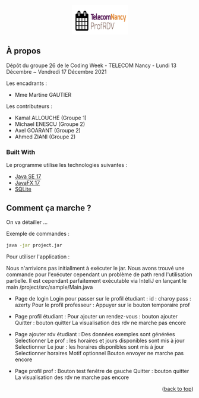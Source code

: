 <div id="top"></div>

<br />
<div align="center">
  <a href="https://gitlab.telecomnancy.univ-lorraine.fr/codingweek2k21/project-grp26">
    <img src="ProfRDV/src/photo/logo.png" alt="Logo" width="150" height="80">
  </a>
</div>


## À propos

Dépôt du groupe 26 de le Coding Week - TELECOM Nancy - Lundi 13 Décembre ~ Vendredi 17 Décembre 2021

Les encadrants :
* Mme Martine GAUTIER

Les contributeurs :
* Kamal ALLOUCHE (Groupe 1)
* Michael ENESCU (Groupe 2)
* Axel GOARANT (Groupe 2)
* Ahmed ZIANI (Groupe 2)


### Built With

Le programme utilise les technologies suivantes :

* [Java SE 17](https://www.oracle.com/java/)
* [JavaFX 17](https://openjfx.io/)
* [SQLite](https://www.sqlite.org/)


## Comment ça marche ?

On va détailler ...

Exemple de commandes :

  ```bash
  java -jar project.jar
  ```

Pour utiliser l'application :

Nous n'arrivions pas initiallment à exécuter le jar. Nous avons trouvé une commande pour l'exécuter cependant un problème de path rend l'utilisation partielle. Il est cependant parfaitement exécutable via InteliJ en lançant le main /project/src/sample/Main.java

- Page de login
Login pour passer sur le profil étudiant :
id : charoy
pass : azerty
Pour le profil professeur :
Appuyer sur le bouton temporaire prof

- Page profil étudiant :
Pour ajouter un rendez-vous : bouton ajouter
Quitter : bouton quitter
La visualisation des rdv ne marche pas encore

- Page ajouter rdv étudiant :
Des données exemples sont générées
Selectionner Le prof : les horaires et jours disponibles sont mis à jour
Selectionner Le jour : les horaires disponibles sont mis à jour
Selectionner horaires
Motif optionnel
Bouton envoyer ne marche pas encore

- Page profil prof :
Bouton test fenêtre de gauche
Quitter : bouton quitter
La visualisation des rdv ne marche pas encore

<p align="right">(<a href="#top">back to top</a>)</p>
